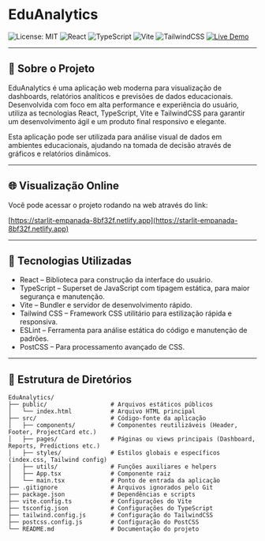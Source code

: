 # EduAnalytics

![License: MIT](https://img.shields.io/badge/License-MIT-green.svg)
![React](https://img.shields.io/badge/React-17.0.2-blue.svg)
![TypeScript](https://img.shields.io/badge/TypeScript-4.9-blue.svg)
![Vite](https://img.shields.io/badge/Vite-4.0.0-yellow.svg)
![TailwindCSS](https://img.shields.io/badge/TailwindCSS-3.0-green.svg)
[![Live Demo](https://img.shields.io/badge/Live-Demo-brightgreen)](https://starlit-empanada-8bf32f.netlify.app)

---

## 🔮 Sobre o Projeto

EduAnalytics é uma aplicação web moderna para visualização de dashboards, relatórios analíticos e previsões de dados educacionais. Desenvolvida com foco em alta performance e experiência do usuário, utiliza as tecnologias React, TypeScript, Vite e TailwindCSS para garantir um desenvolvimento ágil e um produto final responsivo e elegante.

Esta aplicação pode ser utilizada para análise visual de dados em ambientes educacionais, ajudando na tomada de decisão através de gráficos e relatórios dinâmicos.

---

## 🌐 Visualização Online

Você pode acessar o projeto rodando na web através do link:

[https://starlit-empanada-8bf32f.netlify.app](https://starlit-empanada-8bf32f.netlify.app)

---

## 🧱 Tecnologias Utilizadas

- React – Biblioteca para construção da interface do usuário.
- TypeScript – Superset de JavaScript com tipagem estática, para maior segurança e manutenção.
- Vite – Bundler e servidor de desenvolvimento rápido.
- Tailwind CSS – Framework CSS utilitário para estilização rápida e responsiva.
- ESLint – Ferramenta para análise estática do código e manutenção de padrões.
- PostCSS – Para processamento avançado de CSS.

---

## 📂 Estrutura de Diretórios

```plaintext
EduAnalytics/
├── public/                  # Arquivos estáticos públicos
│   └── index.html           # Arquivo HTML principal
├── src/                     # Código-fonte da aplicação
│   ├── components/          # Componentes reutilizáveis (Header, Footer, ProjectCard etc.)
│   ├── pages/               # Páginas ou views principais (Dashboard, Reports, Predictions etc.)
│   ├── styles/              # Estilos globais e específicos (index.css, Tailwind config)
│   ├── utils/               # Funções auxiliares e helpers
│   ├── App.tsx              # Componente raiz
│   └── main.tsx             # Ponto de entrada da aplicação
├── .gitignore               # Arquivos ignorados pelo Git
├── package.json             # Dependências e scripts
├── vite.config.ts           # Configurações do Vite
├── tsconfig.json            # Configurações do TypeScript
├── tailwind.config.js       # Configuração do TailwindCSS
├── postcss.config.js        # Configuração do PostCSS
└── README.md                # Documentação do projeto
